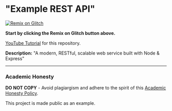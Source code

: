# "Example REST API"

[![Remix on Glitch](https://cdn.glitch.com/2703baf2-b643-4da7-ab91-7ee2a2d00b5b%2Fremix-button.svg)](https://glitch.com/edit/#!/import/github/gitdagray/node_api_key_relay)

**Start by clicking the Remix on Glitch button above.**

[YouTube Tutorial]() for this repository.

**Description:** "A modern, RESTful, scalable web service built with Node & Express"

---

### Academic Honesty

**DO NOT COPY** - Avoid plagiargism and adhere to the spirit of this [Academic Honesty Policy](https://www.freecodecamp.org/news/academic-honesty-policy/).

This project is made public as an example.
